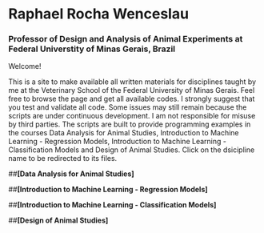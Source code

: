 # **Raphael Rocha Wenceslau**  
### Professor of Design and Analysis of Animal Experiments at Federal Universtity of Minas Gerais, Brazil

Welcome!

This is a site to make available all written materials for disciplines taught by me at the Veterinary School of the Federal University of Minas Gerais.
Feel free to browse the page and get all available codes. I strongly suggest that you test and validate all code. Some issues may still remain because the scripts are under continuous development. I am not responsible for misuse by third parties.
The scripts are built to provide programming examples in the courses Data Analysis for Animal Studies, Introduction to Machine Learning - Regression Models, Introduction to Machine Learning - Classification Models and Design of Animal Studies.
Click on the dsicipline name to be redirected to its files.

##**[Data Analysis for Animal Studies]** 

##**[Introduction to Machine Learning - Regression Models]**

##**[Introduction to Machine Learning - Classification Models]**

##**[Design of Animal Studies]**

